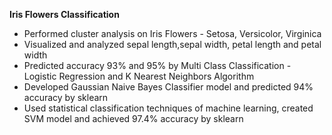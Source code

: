 <b> Iris Flowers Classification </b>

- Performed cluster analysis on Iris Flowers - Setosa, Versicolor, Virginica 
- Visualized and analyzed sepal length,sepal width, petal length and petal width
- Predicted accuracy 93% and 95% by Multi Class Classification - Logistic Regression and K Nearest Neighbors Algorithm
- Developed Gaussian Naive Bayes Classifier model and predicted 94% accuracy by sklearn
- Used statistical classification techniques of machine learning, created SVM model and achieved 97.4% accuracy by sklearn
